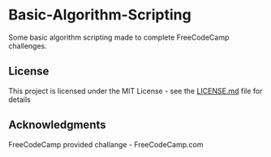 # Basic-Algorithm-Scripting
Some basic algorithm scripting made to complete FreeCodeCamp challenges.

## License
This project is licensed under the MIT License - see the [LICENSE.md](LICENSE.md) file for details

## Acknowledgments
FreeCodeCamp provided challange - FreeCodeCamp.com
